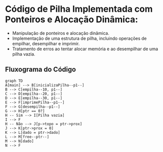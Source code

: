 # Código de Pilha Implementada com Ponteiros e Alocação Dinâmica:

- Manipulação de ponteiros e alocação dinâmica.
- Implementação de uma estrutura de pilha, incluindo operações de empilhar, desempilhar e imprimir.
- Tratamento de erros ao tentar alocar memória e ao desempilhar de uma pilha vazia.

## Fluxograma do Código

``` mermaid
graph TD
A[main] --> B[inicializaPilha--p1--]
B --> C[empilha--10, p1--]
C --> D[empilha--20, p1--]
D --> E[empilha--30, p1--]
E --> F[imprimePilha--p1--]
F --> G[desempilha--p1--]
G --> H[ptr == 0?]
H -- Sim --> I[Pilha vazia]
I --> F
H -- Não --> J[p->topo = ptr->prox]
J --> K[ptr->prox = 0]
K --> L[dado = ptr->dado]
L --> M[free--ptr--]
M --> N[dado]
N --> F
```
